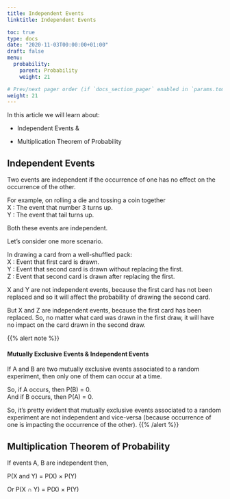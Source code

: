 ```yaml
---
title: Independent Events
linktitle: Independent Events

toc: true
type: docs
date: "2020-11-03T00:00:00+01:00"
draft: false
menu:
  probability:
    parent: Probability
    weight: 21

# Prev/next pager order (if `docs_section_pager` enabled in `params.toml`)
weight: 21
---
```


In this article we will learn about:

* Independent Events &

* Multiplication Theorem of Probability

## Independent Events

Two events are independent if the occurrence of one has no effect on the occurrence of the other.

For example, on rolling a die and tossing a coin together <br>
X : The event that number 3 turns up. <br>
Y : The event that tail turns up. <br>

Both these events are independent.

Let’s consider one more scenario.

In drawing a card from a well-shuffled pack: <br>
X : Event that first card is drawn. <br>
Y : Event that second card is drawn without replacing the first. <br>
Z : Event that second card is drawn after replacing the first. <br>

X and Y are not independent events, because the first card has not been replaced and so it will affect the probability of drawing the second card. 

But X and Z are independent events, because the first card has been replaced. So, no matter what card was drawn in the first draw, it will have no impact on the card drawn in the second draw. 

{{% alert note %}}
#### Mutually Exclusive Events & Independent Events

If A and B are two mutually exclusive events associated to a random experiment, then only one of them can occur at a time.

So, if A occurs, then P(B) = 0. <br>
And if B occurs, then P(A) = 0.

So, it’s pretty evident that mutually exclusive events associated to a random experiment are not independent and vice-versa (because occurrence of one is impacting the occurrence of the other).
{{% /alert %}}

## Multiplication Theorem of Probability

If events A, B are independent then,

P(X and Y) = P(X) × P(Y)

Or P(X ∩ Y) = P(X) × P(Y)

